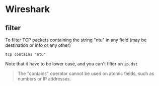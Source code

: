 # Wireshark

## filter

To filter TCP packets containing the string "ntu" in any field (may be destination or info or any other)

```
tcp contains "ntu"
```

Note that it have to be lower case, and you can't filter on `ip.dst`

> The "contains" operator cannot be used on atomic fields, such as numbers or IP addresses.

